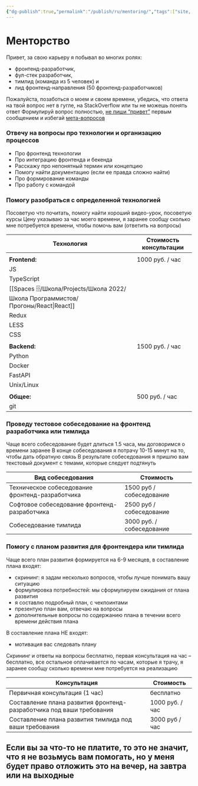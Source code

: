 ```yaml
---
{"dg-publish":true,"permalink":"/publish/ru/mentoring/","tags":["site, mentoring"]}
---
```


# Менторство
Привет, за свою карьеру я побывал во многих ролях: 
- фронтенд-разработчик,
- фул-стек разработчик, 
- тимлид (команда из 5 человек) и 
- лид фронтенд-направления (50 фронтенд-разработчиков)

Пожалуйста, позаботься о моем и своем времени, убедись, что ответа на твой вопрос нет в гугле, на StackOverflow или ты не можешь понять ответ
Формулируй вопрос полностью,  [не пиши “привет”](https://www.nohello.com/) первым сообщением и избегай [мета-вопросов](https://nometa.xyz/) 

### Отвечу на вопросы про технологии и организацию процессов
- Про фронтенд технологии
- Про интеграцию фронтенда и бекенда
- Расскажу про непонятный термин или концепцию
- Помогу найти документацию (если ее правда сложно найти)
- Про формирование команды
- Про работу с командой

### Помогу разобраться с определенной технологией
Посоветую что почитать, помогу найти хороший видео-урок, посоветую курсы
Цену указываю за час моего времени, я заранее сообщу сколько мне потребуется времени, чтобы помочь вам (ответить на вопросы)


| Технология    | Стоимость консультации |
| ------------- | ---------------------- |
|               |                        |
| **Frontend:** |              1000 руб. / час          |
| JS            |                        |
| TypeScript    |                        |
| [[Spaces 🗄/Школа/Projects/Школа 2022/Школа Программистов/Прогоны/React\|React]]     |                        |
| Redux         |                        |
| LESS          |                        |
| CSS           |                        |
|               |                        |
| **Backend:**  |1500 руб. / час|
| Python              |                        |
| Docker        |                        |
| FastAPI       |                        |
| Unix/Linux    |                        |
|               |                        |
| **Общее:**    |500 руб. / час|
| git           |                        |


### Проведу тестовое собеседование на фронтенд разработчика или тимлида
Чаще всего собеседование будет длиться 1.5 часа, мы договоримся о времени заранее
В конце собеседования я потрачу 10-15 минут на то, чтобы дать обратную связь
В результате собеседования я пришлю вам текстовый документ с темами, которые следует подтянуть

| Вид собеседования                                | Стоимость      |
| ------------------------------------------------ | -------------- |
| Техническое собеседование  фронтенд-разработчика | 1500 руб / собеседование |
| Софтовое собеседование фронтенд-разработчика     | 2500 руб / собеседование |
| Собеседование тимлида                            | 3000 руб. / собеседование               |

### Помогу с планом развития для фронтендера или тимлида
Чаще всего план развития формируется на 6-9 месяцев, в составление плана входят:
- скрининг: я задам несколько вопросов, чтобы лучше понимать вашу ситуацию
- формулировка потребностей: мы сформулируем ожидания от плана развития
- я составлю подробный план, с чекпоинтами
- презентую план вам, отвечаю на вопросы
- дополнительные вопросы по содержанию плана в течении всего времени действия плана

В составление плана НЕ входят:
- мотивация вас следовать плану

Скрининг и ответы на вопросы бесплатно, первая консультация на час – бесплатно, все остальное оплачивается по часам, которые я трачу, я заранее сообщу сколько времени мне потребуется на реализацию

| Консультация                                                         | Стоимость       |
| -------------------------------------------------------------------- | --------------- |
| Первичная консультация (1 час)                                       | бесплатно       |
| Составление плана развития фронтенд-разработчика под ваши требования | 1000 руб. / час |
| Составление плана развития тимлида под ваши требования               | 3000 руб / час                |


## Если вы за что-то не платите, то это не значит, что я не возьмусь вам помогать, но у меня будет право отложить это на вечер, на завтра или на выходные